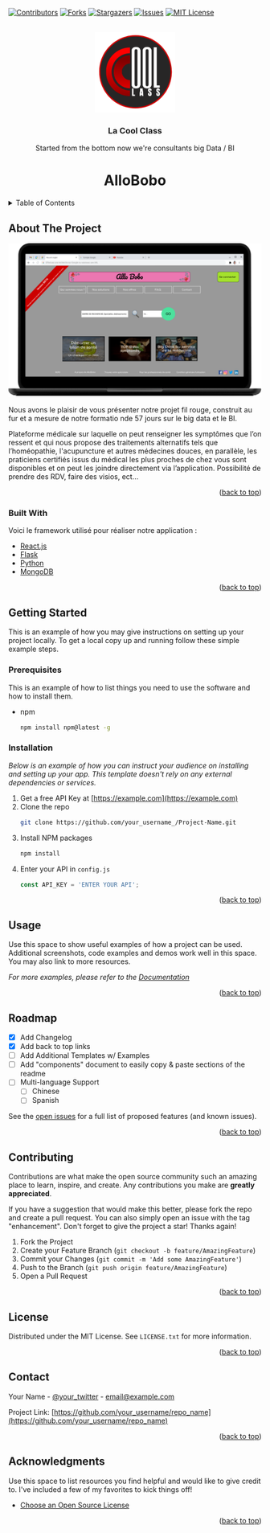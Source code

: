 <div id="top"></div>
<!--
*** Thanks for checking out the Best-README-Template. If you have a suggestion
*** that would make this better, please fork the repo and create a pull request
*** or simply open an issue with the tag "enhancement".
*** Don't forget to give the project a star!
*** Thanks again! Now go create something AMAZING! :D
-->



<!-- PROJECT SHIELDS -->
<!--
*** I'm using markdown "reference style" links for readability.
*** Reference links are enclosed in brackets [ ] instead of parentheses ( ).
*** See the bottom of this document for the declaration of the reference variables
*** for contributors-url, forks-url, etc. This is an optional, concise syntax you may use.
*** https://www.markdownguide.org/basic-syntax/#reference-style-links
-->
[![Contributors][contributors-shield]][contributors-url]
[![Forks][forks-shield]][forks-url]
[![Stargazers][stars-shield]][stars-url]
[![Issues][issues-shield]][issues-url]
[![MIT License][license-shield]][license-url]



<!-- PROJECT LOGO -->
<br />
<div align="center">
  <a href="https://sites.google.com/view/lacoolclass">
    <img src="images/logo.png" alt="Logo" width="160" height="160">
  </a>

  <h3 align="center">La Cool Class</h3>

  <p align="center">
    Started from the bottom now we're consultants big Data / BI
  </p>
    <h1   
    align="center">AlloBobo </h1>
</div>



<!-- TABLE OF CONTENTS -->
<details>
  <summary>Table of Contents</summary>
  <ol>
    <li>
      <a href="#about-the-project">About The Project</a>
      <ul>
        <li><a href="#built-with">Built With</a></li>
      </ul>
    </li>
    <li>
      <a href="#getting-started">Getting Started</a>
      <ul>
        <li><a href="#prerequisites">Prerequisites</a></li>
        <li><a href="#installation">Installation</a></li>
      </ul>
    </li>
    <li><a href="#usage">Usage</a></li>
    <li><a href="#roadmap">Roadmap</a></li>
    <li><a href="#contributing">Contributing</a></li>
    <li><a href="#license">License</a></li>
    <li><a href="#contact">Contact</a></li>
    <li><a href="#acknowledgments">Acknowledgments</a></li>
  </ol>
</details>



<!-- ABOUT THE PROJECT -->
## About The Project

[![Product Name Screen Shot][product-screenshot]](https://example.com)

Nous avons le plaisir de vous présenter notre projet fil rouge, construit au fur et a mesure de notre formatio nde 57 jours sur le big data et le BI.

Plateforme médicale sur laquelle on peut renseigner les symptômes que l’on ressent et qui nous propose des traitements alternatifs tels que l’homéopathie, l'acupuncture et autres médecines douces, en parallèle, les praticiens certifiés issus du médical les plus proches de chez vous sont disponibles et on peut les joindre directement via l’application. Possibilité de prendre des RDV, faire des visios, ect…

<p align="right">(<a href="#top">back to top</a>)</p>



### Built With

Voici le framework utilisé pour réaliser notre application :


* [React.js](https://reactjs.org/)
* [Flask](https://flask.com)
* [Python](https://python.org)
* [MongoDB](https://mongodb.com/)


<p align="right">(<a href="#top">back to top</a>)</p>



<!-- GETTING STARTED -->
## Getting Started

This is an example of how you may give instructions on setting up your project locally.
To get a local copy up and running follow these simple example steps.

### Prerequisites

This is an example of how to list things you need to use the software and how to install them.
* npm
  ```sh
  npm install npm@latest -g
  ```

### Installation

_Below is an example of how you can instruct your audience on installing and setting up your app. This template doesn't rely on any external dependencies or services._

1. Get a free API Key at [https://example.com](https://example.com)
2. Clone the repo
   ```sh
   git clone https://github.com/your_username_/Project-Name.git
   ```
3. Install NPM packages
   ```sh
   npm install
   ```
4. Enter your API in `config.js`
   ```js
   const API_KEY = 'ENTER YOUR API';
   ```

<p align="right">(<a href="#top">back to top</a>)</p>



<!-- USAGE EXAMPLES -->
## Usage

Use this space to show useful examples of how a project can be used. Additional screenshots, code examples and demos work well in this space. You may also link to more resources.

_For more examples, please refer to the [Documentation](https://example.com)_

<p align="right">(<a href="#top">back to top</a>)</p>



<!-- ROADMAP -->
## Roadmap

- [x] Add Changelog
- [x] Add back to top links
- [ ] Add Additional Templates w/ Examples
- [ ] Add "components" document to easily copy & paste sections of the readme
- [ ] Multi-language Support
    - [ ] Chinese
    - [ ] Spanish

See the [open issues](https://github.com/othneildrew/Best-README-Template/issues) for a full list of proposed features (and known issues).

<p align="right">(<a href="#top">back to top</a>)</p>



<!-- CONTRIBUTING -->
## Contributing

Contributions are what make the open source community such an amazing place to learn, inspire, and create. Any contributions you make are **greatly appreciated**.

If you have a suggestion that would make this better, please fork the repo and create a pull request. You can also simply open an issue with the tag "enhancement".
Don't forget to give the project a star! Thanks again!

1. Fork the Project
2. Create your Feature Branch (`git checkout -b feature/AmazingFeature`)
3. Commit your Changes (`git commit -m 'Add some AmazingFeature'`)
4. Push to the Branch (`git push origin feature/AmazingFeature`)
5. Open a Pull Request

<p align="right">(<a href="#top">back to top</a>)</p>



<!-- LICENSE -->
## License

Distributed under the MIT License. See `LICENSE.txt` for more information.

<p align="right">(<a href="#top">back to top</a>)</p>



<!-- CONTACT -->
## Contact

Your Name - [@your_twitter](https://twitter.com/your_username) - email@example.com

Project Link: [https://github.com/your_username/repo_name](https://github.com/your_username/repo_name)

<p align="right">(<a href="#top">back to top</a>)</p>



<!-- ACKNOWLEDGMENTS -->
## Acknowledgments

Use this space to list resources you find helpful and would like to give credit to. I've included a few of my favorites to kick things off!

* [Choose an Open Source License](https://choosealicense.com)


<p align="right">(<a href="#top">back to top</a>)</p>



<!-- MARKDOWN LINKS & IMAGES -->
<!-- https://www.markdownguide.org/basic-syntax/#reference-style-links -->
[contributors-shield]: https://img.shields.io/github/contributors/LaCoolClass-INTI/AlloBobo?style=for-the-badge
[contributors-url]: https://github.com/LaCoolClass-INTI/AlloBobo/graphs/contributors
[forks-shield]: https://img.shields.io/github/forks/LaCoolClass-INTI/AlloBobo?style=for-the-badge
[forks-url]: https://github.com/LaCoolClass-INTI/AlloBobo/network/members
[stars-shield]: https://img.shields.io/github/stars/LaCoolClass-INTI/AlloBobo?style=for-the-badge
[stars-url]: https://github.com/LaCoolClass-INTI/AlloBobo/stargazers
[issues-shield]: https://img.shields.io/github/issues/LaCoolClass-INTI/AlloBobo?style=for-the-badge
[issues-url]: https://github.com/LaCoolClass-INTI/AlloBobo/issues
[license-shield]: https://img.shields.io/github/license/LaCoolClass-INTI/AlloBobo?style=for-the-badge
[license-url]: https://github.com/LaCoolClass-INTI/AlloBobo/LICENSE.txt
[product-screenshot]: images/screenshot.png
